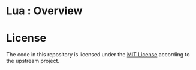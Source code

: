 # Lua : Overview


# License

The code in this repository is licensed under the [MIT License](LICENSE.txt)
according to the upstream project.
